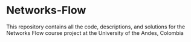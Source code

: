 # Networks-Flow
This repository contains all the code, descriptions, and solutions for the Networks Flow course project at the University of the Andes, Colombia
